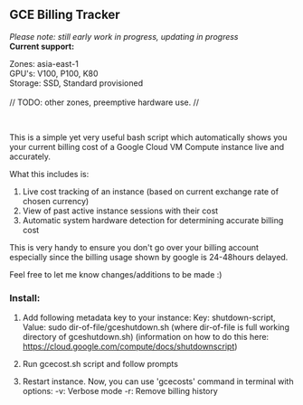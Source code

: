 ## GCE Billing Tracker

<i> Please note: still early work in progress, updating in progress </i>
<br/>
<b> Current support: </b>

Zones: asia-east-1<br/>
GPU's: V100, P100, K80 <br/>
Storage: SSD, Standard provisioned 
<br/><br/>
// TODO: other zones, preemptive hardware use. //

<br/>

This is a simple yet very useful bash script which automatically shows you your current billing cost of a Google Cloud VM Compute instance live and accurately.

What this includes is:
1. Live cost tracking of an instance (based on current exchange rate of chosen currency) 
2. View of past active instance sessions with their cost
3. Automatic system hardware detection for determining accurate billing cost

This is very handy to ensure you don't go over your billing account especially since the billing usage shown by google is 24-48hours delayed.

Feel free to let me know changes/additions to be made :)

### Install:

1. Add following metadata key to your instance:
Key: shutdown-script, Value: sudo dir-of-file/gceshutdown.sh
(where dir-of-file is full working directory of gceshutdown.sh)
(information on how to do this here: https://cloud.google.com/compute/docs/shutdownscript)

2. Run gcecost.sh script and follow prompts

3. Restart instance. Now, you can use 'gcecosts' command in terminal with options:
   -v: Verbose mode
   -r: Remove billing history

